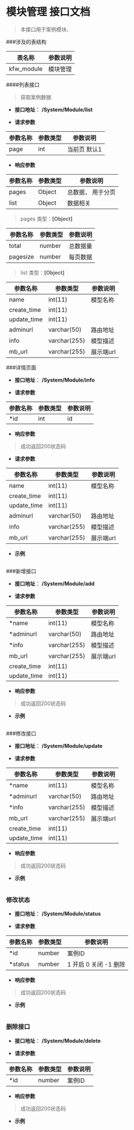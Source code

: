 # 模块管理 接口文档

> 本接口用于案例模块、

###涉及的表结构

|  表名称  |  参数说明 |
| --------- |  ------- |
| kfw_module| 模块管理|


####列表接口

> 获取案例数据

+ __接口地址__： __/System/Module/list__

+ __请求参数__

|  参数名称  | 参数类型 | 参数说明 |
| --------- | -------- | ------- |
| page | int | 当前页 默认1 |


+ __响应参数__

|  参数名称  | 参数类型 | 参数说明 |
| --------- | -------- | ------- |
| pages | Object | 总数据， 用于分页 |
| list | Object | 数据相关 |

>  pages 类型：__[Object]__

|  参数名称  | 参数类型 | 参数说明 |
| --------- | -------- | ------- |
| total | number | 总数据量  |
| pagesize | number |  每页数据 |

>  list 类型：__[Object]__

|  参数名称  | 参数类型 | 参数说明 |
| --------- | -------- | ------- |
| name | int(11) | 模型名称 |
| create_time | int(11) |  |
| update_time | int(11) |  |
| adminurl | varchar(50) | 路由地址 |
| info | varchar(255) | 模型描述 |
| mb_url | varchar(255) | 展示端url |


###详情页面

+ __接口地址__： __/System/Module/info__

+ __请求参数__

|  参数名称  | 参数类型 | 参数说明 |
| --------- | -------- | ------- |
| *id | int | id |

+ __响应参数__

> 成功返回200状态码

+ __请求参数__

|  参数名称  | 参数类型 | 参数说明 |
| --------- | -------- | ------- |
| name | int(11) | 模型名称 |
| create_time | int(11) |  |
| update_time | int(11) |  |
| adminurl | varchar(50) | 路由地址 |
| info | varchar(255) | 模型描述 |
| mb_url | varchar(255) | 展示端url |

+ __示例__

``` javascript

```

###新增接口

+ __接口地址__： __/System/Module/add__

+ __请求参数__

|  参数名称  | 参数类型 | 参数说明 |
| --------- | -------- | ------- |
| *name | int(11) | 模型名称 |
| *adminurl | varchar(50) | 路由地址 |
| *info | varchar(255) | 模型描述 |
| mb_url | varchar(255) | 展示端url |
| create_time | int(11) |  |
| update_time | int(11) |  |

+ __响应参数__

> 成功返回200状态码

+ __示例__

``` javascript

```


###修改接口

+ __接口地址__： __/System/Module/update__

+ __请求参数__

|  参数名称  | 参数类型 | 参数说明 |
| --------- | -------- | ------- |
| *name | int(11) | 模型名称 |
| *adminurl | varchar(50) | 路由地址 |
| *info | varchar(255) | 模型描述 |
| mb_url | varchar(255) | 展示端url |
| create_time | int(11) |  |
| update_time | int(11) |  |


+ __响应参数__

> 成功返回200状态码


+ __示例__

``` javascript
```

###  修改状态

+ __接口地址__： __/System/Module/status__

+ __请求参数__

|  参数名称  | 参数类型 | 参数说明 |
| --------- | -------- | ------- |
| *id | number |  案例ID |
| *status | number | 1 开启  0 关闭  -1 删除  |

+ __响应参数__

> 成功返回200状态码


+ __示例__

``` javascript
```

###  删除接口

+ __接口地址__： __/System/Module/delete__

+ __请求参数__

|  参数名称  | 参数类型 | 参数说明 |
| --------- | -------- | ------- |
| *id | number |  案例ID |

+ __响应参数__

> 成功返回200状态码

+ __示例__

``` javascript
```
